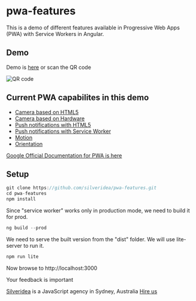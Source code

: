 # pwa-features

This is a demo of different features available in Progressive Web Apps (PWA) with Service Workers in Angular.

## Demo
Demo is [here](https://silveridea.github.io/pwa-features/) or scan the QR code

![QR code](https://chart.googleapis.com/chart?cht=qr&chl=https%3A%2F%2Fsilveridea.github.io%2Fpwa-features%2F&chs=180x180&choe=UTF-8&chld=L|2 "PWA Demo")


## Current PWA capabilites in this demo

- [Camera based on HTML5](https://silveridea.github.io/pwa-features/#/camerahard)
- [Camera based on Hardware](https://silveridea.github.io/pwa-features/#/camerasoft)
- [Push notifications with HTML5](https://silveridea.github.io/pwa-features/#/pushhtml5)
- [Push notifications with Service Worker](https://silveridea.github.io/pwa-features/#/pushworker)
- [Motion](https://silveridea.github.io/pwa-features/#/motion)
- [Orientation](https://silveridea.github.io/pwa-features/#/gyro)

[Google Official Documentation for PWA is here](https://developers.google.com/web/fundamentals/codelabs/)



## Setup

```ts
git clone https://github.com/silveridea/pwa-features.git
cd pwa-features
npm install
```
Since "service worker" works only in production mode, we need to build it for prod.
```ts
ng build --prod
```

We need to serve the built version from the "dist" folder.
We will use lite-server to run it.
```ts
npm run lite
```
Now browse to http://localhost:3000


Your feedback is important


[Silveridea](http://www.silveridea.net/?utm_source=github&utm_campaign=link2) is a JavaScript agency in Sydney, Australia       [Hire us](http://www.silveridea.net)

